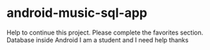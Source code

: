 # android-music-sql-app
Help to continue this project. Please complete the favorites section. Database inside Android
I am a student and I need help
thanks
